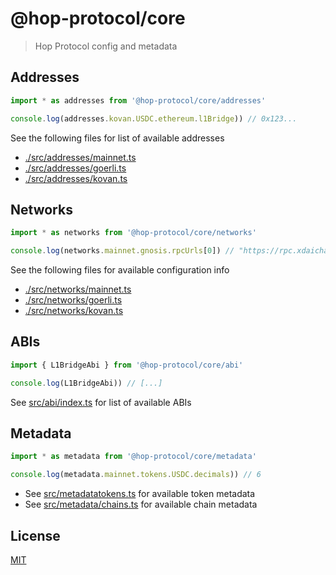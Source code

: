 # @hop-protocol/core

> Hop Protocol config and metadata

## Addresses

```js
import * as addresses from '@hop-protocol/core/addresses'

console.log(addresses.kovan.USDC.ethereum.l1Bridge)) // 0x123...
```

See the following files for list of available addresses

- [./src/addresses/mainnet.ts](./src/addresses/mainnet.ts)
- [./src/addresses/goerli.ts](./src/addresses/goerli.ts)
- [./src/addresses/kovan.ts](./src/addresses/kovan.ts)

## Networks

```js
import * as networks from '@hop-protocol/core/networks'

console.log(networks.mainnet.gnosis.rpcUrls[0]) // "https://rpc.xdaichain.com"
```

See the following files for available configuration info

- [./src/networks/mainnet.ts](./src/networks/mainnet.ts)
- [./src/networks/goerli.ts](./src/networks/goerli.ts)
- [./src/networks/kovan.ts](./src/networks/kovan.ts)

## ABIs

```js
import { L1BridgeAbi } from '@hop-protocol/core/abi'

console.log(L1BridgeAbi)) // [...]
```

See [src/abi/index.ts](./src/abi/index.ts) for list of available ABIs

## Metadata

```js
import * as metadata from '@hop-protocol/core/metadata'

console.log(metadata.mainnet.tokens.USDC.decimals)) // 6
```

- See [src/metadatatokens.ts](./src/metadata/tokens.ts) for available token metadata
- See [src/metadata/chains.ts](./src/metadata/chains.ts) for available chain metadata

## License

[MIT](LICENSE)
